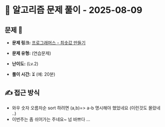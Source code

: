 # 📝 알고리즘 문제 풀이 - 2025-08-09

## 문제 📖

- **문제 링크:** [프로그래머스 - 최솟값 만들기](https://school.programmers.co.kr/learn/courses/30/lessons/12941)

- **문제 유형:** (연습문제)

- **난이도:** (Lv.2)

- **풀이 시간:** ⏳ (예: 20분)

## ✍ 접근 방식

- 와우 숫자 오름차순 sort 하려면 (a,b)=> a-b 명시해야 했었네요 (이런것도 몰랐네 ..)
- 이번주는 좀 쉬어가는 주네요~ 넘 바쁘다 ...
